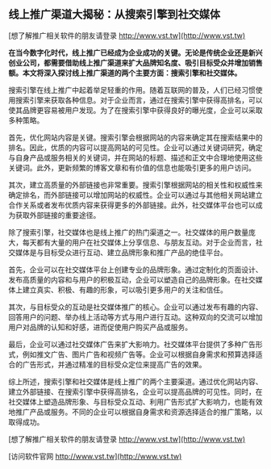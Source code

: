 ## **线上推广渠道大揭秘：从搜索引擎到社交媒体**

[想了解推广相关软件的朋友请登录 http://www.vst.tw](http://www.vst.tw)

**在当今数字化时代，线上推广已经成为企业成功的关键。无论是传统企业还是新兴创业公司，都需要借助线上推广渠道来扩大品牌知名度、吸引目标受众并增加销售额。本文将深入探讨线上推广渠道的两个主要方面：搜索引擎和社交媒体。**

搜索引擎在线上推广中起着举足轻重的作用。随着互联网的普及，人们已经习惯使用搜索引擎来获取各种信息。对于企业而言，通过在搜索引擎中获得高排名，可以使其品牌更容易被用户发现。为了在搜索引擎中获得良好的曝光度，企业可以采取多种策略。

首先，优化网站内容是关键。搜索引擎会根据网站的内容来确定其在搜索结果中的排名。因此，优质的内容可以提高网站的可见性。企业可以通过关键词研究，确定与自身产品或服务相关的关键词，并在网站的标题、描述和正文中合理地使用这些关键词。此外，更新频繁的博客文章和有价值的信息也能吸引更多的用户访问。

其次，建立高质量的外部链接也非常重要。搜索引擎根据网站的相关性和权威性来确定排名，而外部链接可以增加网站的权威性。企业可以通过与其他相关网站建立合作关系或者发布优质内容来获得更多的外部链接。此外，社交媒体平台也可以成为获取外部链接的重要途径。

除了搜索引擎，社交媒体也是线上推广的热门渠道之一。社交媒体的用户数量庞大，每天都有大量的用户在社交媒体上分享信息、与朋友互动。对于企业而言，社交媒体是与目标受众进行互动、建立品牌形象和推广产品的绝佳平台。

首先，企业可以在社交媒体平台上创建专业的品牌形象。通过定制化的页面设计、发布高质量的内容和与用户的积极互动，企业可以塑造自己的品牌形象。在社交媒体上建立真实、积极、有趣的形象，可以吸引更多用户的关注和信任。

其次，与目标受众的互动是社交媒体推广的核心。企业可以通过发布有趣的内容、回答用户的问题、举办线上活动等方式与用户进行互动。这种双向的交流可以增加用户对品牌的认知和好感，进而促使用户购买产品或服务。

最后，企业可以通过社交媒体广告来扩大影响力。社交媒体平台提供了多种广告形式，例如推文广告、图片广告和视频广告等。企业可以根据自身需求和预算选择适合的广告形式，并通过精准的目标受众定位来提高广告的效果。

综上所述，搜索引擎和社交媒体是线上推广的两个主要渠道。通过优化网站内容、建立外部链接、在搜索引擎中获得高排名，企业可以提高品牌的可见性。同时，在社交媒体上塑造品牌形象、与目标受众互动、利用广告形式扩大影响力，也能有效地推广产品或服务。不同的企业可以根据自身需求和资源选择适合的推广策略，以取得成功。

[想了解推广相关软件的朋友请登录 http://www.vst.tw](http://www.vst.tw)


[访问软件官网 http://www.vst.tw](http://www.vst.tw)
